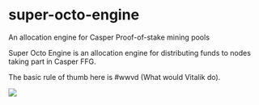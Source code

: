 # super-octo-engine
An allocation engine for Casper Proof-of-stake mining pools

Super Octo Engine is an allocation engine for distributing funds to nodes taking part in Casper FFG.

The basic rule of thumb here is #wwvd (What would Vitalik do).

<img src="https://github.com/empea-careercriminal/super-octo-engine/blob/master/img/super_octo_engine.jpg">